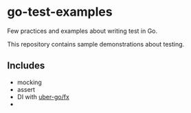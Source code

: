 # go-test-examples

Few practices and examples about writing test in Go.

This repository contains sample demonstrations about testing.

## Includes

- mocking
- assert
- DI with [uber-go/fx](https://uber-go.github.io/fx/)
-

